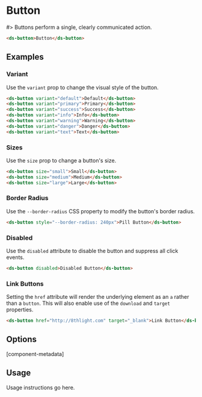 # Button

#> Buttons perform a single, clearly communicated action.

```html preview expanded
<ds-button>Button</ds-button>
```

## Examples

### Variant

Use the `variant` prop to change the visual style of the button.

```html preview
<ds-button variant="default">Default</ds-button>
<ds-button variant="primary">Primary</ds-button>
<ds-button variant="success">Success</ds-button>
<ds-button variant="info">Info</ds-button>
<ds-button variant="warning">Warning</ds-button>
<ds-button variant="danger">Danger</ds-button>
<ds-button variant="text">Text</ds-button>
```

### Sizes

Use the `size` prop to change a button's size.

```html preview
<ds-button size="small">Small</ds-button>
<ds-button size="medium">Medium</ds-button>
<ds-button size="large">Large</ds-button>
```

### Border Radius

Use the `--border-radius` CSS property to modify the button's border radius.

```html preview
<ds-button style="--border-radius: 240px">Pill Button</ds-button>
```

### Disabled

Use the `disabled` attribute to disable the button and suppress all click events.

```html preview
<ds-button disabled>Disabled Button</ds-button>
```

### Link Buttons

Setting the `href` attribute will render the underlying element as an `a` rather
than a `button`. This will also enable use of the `download` and `target` properties.

```html preview
<ds-button href="http://8thlight.com" target="_blank">Link Button</ds-button>
```

## Options

[component-metadata]

## Usage

Usage instructions go here.
